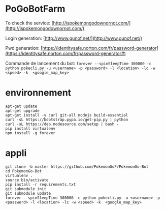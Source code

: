 # PoGoBotFarm

To check the service: [http://ispokemongodownornot.com/](http://ispokemongodownornot.com/)

Login generation:
[http://www.gunof.net/](http://www.gunof.net/)

Pwd generation:
[https://identitysafe.norton.com/fr/password-generator](https://identitysafe.norton.com/fr/password-generator#)

Commande de lancement du bot: `forever --spinSleepTime 300000 -c python pokecli.py -u <username> -p <password> -l <location> -lc -w <speed> -k  <google_map_key>`

# environnement
```
apt-get update
apt-get upgrade
apt-get install -y curl git-all nodejs build-essential
curl -sL https://bootstrap.pypa.io/get-pip.py | python
curl -sL https://deb.nodesource.com/setup | bash -
pip install virtualenv
npm install -g forever
```

# appli
```
git clone -b master https://github.com/PokemonGoF/PokemonGo-Bot
cd PokemonGo-Bot
virtualenv .
source bin/activate
pip install -r requirements.txt
git submodule init
git submodule update
forever --spinSleepTime 300000 -c python pokecli.py -u <username> -p <password> -l <location> -lc -w <speed> -k  <google_map_key>
```
